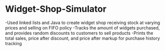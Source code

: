 # Widget-Shop-Simulator

-Used linked lists and Java to create widget shop receiving stock at varying prices and selling on FIFO policy
-Tracks the amount of widgets purchased, and provides random discounts to customers to sell products
-Prints the total sales, price after discount, and price after markup for purchase history tracking 
